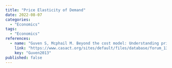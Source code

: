 ```yaml
---
title: "Price Elasticity of Demand"
date: 2022-08-07
categories:
  - "Economics"
tags:
  - "Economics"
references:
  - name: "Guven S, Mcphail M. Beyond the cost model: Understanding price elasticity and its applications. 2013 [cited 7 Aug 2022]. Available: https://www.casact.org/sites/default/files/database/forum_13spforum_guven_mcphail.pdf"
    link: "https://www.casact.org/sites/default/files/database/forum_13spforum_guven_mcphail.pdf"
    key: "Guven2013"
published: false
---
```





[^Guven2013]: {{< cite key="Guven2013" >}}
